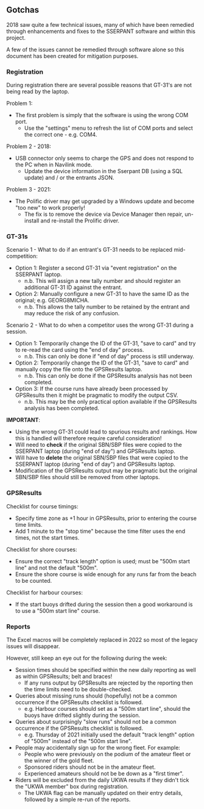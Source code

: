 ## Gotchas

2018 saw quite a few technical issues, many of which have been remedied through enhancements and fixes to the SSERPANT software and within this project.

A few of the issues cannot be remedied through software alone so this document has been created for mitigation purposes.



### Registration

During registration there are several possible reasons that GT-31's are not being read by the laptop.

Problem 1:

- The first problem is simply that the software is using the wrong COM port.
  - Use the "settings" menu to refresh the list of COM ports and select the correct one - e.g. COM4.

Problem 2 - 2018:

- USB connector only seems to charge the GPS and does not respond to the PC when in Navilink mode.
  - Update the device information in the Sserpant DB (using a SQL update) and / or the entrants JSON.

Problem 3 - 2021:

- The Polific driver may get upgraded by a Windows update and become "too new" to work properly!
  - The fix is to remove the device via Device Manager then repair, un-install and re-install the Prolific driver.



### GT-31s

Scenario 1 - What to do if an entrant's GT-31 needs to be replaced mid-competition:
  - Option 1: Register a second GT-31 via "event registration" on the SSERPANT laptop.
      - n.b. This will assign a new tally number and should register an additional GT-31 ID against the entrant.
  - Option  2: Manually configure a new GT-31 to have the same ID as the original; e.g. GEORG8MICHA.
      - n.b. This allows the tally number to be retained by the entrant and may reduce the risk of any confusion.

Scenario 2 - What to do when a competitor uses the wrong GT-31 during a session.

- Option 1: Temporarily change the ID of the GT-31, "save to card" and try to re-read the card using the "end of day" process.
  - n.b. This can only be done if "end of day" process is still underway.
- Option 2: Temporarily change the ID of the GT-31, "save to card" and manually copy the file onto the GPSResults laptop.
  - n.b. This can only be done if the GPSResults analysis has not been completed.
- Option 3: If the course runs have already been processed by GPSResults then it might be pragmatic to modify the output CSV.
  - n.b. This may be the only practical option available if the GPSResults analysis has been completed.

**IMPORTANT**: 

- Using the wrong GT-31 could lead to spurious results and rankings. How this is handled will therefore require careful consideration!
- Will need to **check** if the original SBN/SBP files were copied to the SSERPANT laptop (during "end of day") and GPSResults laptop.
- Will have to **delete** the original SBN/SBP files that were copied to the SSERPANT laptop (during "end of day") and GPSResults laptop.
- Modification of the GPSResults output may be pragmatic but the original SBN/SBP files should still be removed from other laptops.



### GPSResults

Checklist for course timings:

- Specify time zone as +1 hour in GPSResults, prior to entering the course time limits.
- Add 1 minute to the "stop time" because the time filter uses the end times, not the start times.

Checklist for shore courses:

- Ensure the correct "track length" option is used; must be "500m start line" and not the default "500m".
- Ensure the shore course is wide enough for any runs far from the beach to be counted.

Checklist for harbour courses:

- If the start buoys drifted during the session then a good workaround is to use a "500m start line" course.



### Reports

The Excel macros will be completely replaced in 2022 so most of the legacy issues will disappear.

However, still keep an eye out for the following during the week:

- Session times should be specified within the new daily reporting as well as within GPSResults; belt and braces!
  - If any runs output by GPSResults are rejected by the reporting then the time limits need to be double-checked.
- Queries about missing runs should (hopefully) not be a common occurrence if the GPSResults checklist is followed.
  - e.g. Harbour courses should set as a "500m start line", should the buoys have drifted slightly during the session.
- Queries about surprisingly "slow runs" should not be a common occurrence if the GPSResults checklist is followed.
  - e.g. Thursday of 2021 initially used the default "track length" option of "500m" instead of the "500m start line".
- People may accidentally sign up for the wrong fleet. For example:
  - People who were previously on the podium of the amateur fleet or the winner of the gold fleet.
  - Sponsored riders should not be in the amateur fleet.
  - Experienced amateurs should not be be down as a "first timer".
- Riders will be excluded from the daily UKWA results if they didn't tick the "UKWA member" box during registration.
  - The UKWA flag can be manually updated on their entry details, followed by a simple re-run of the reports.

